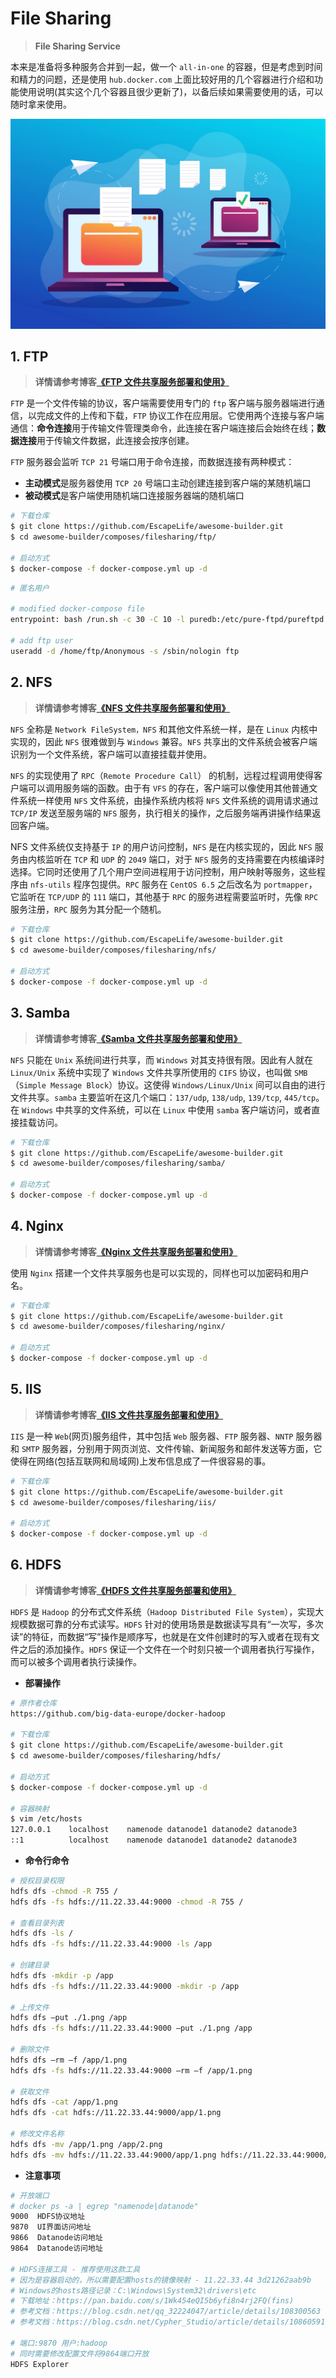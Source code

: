 # File Sharing

> **File Sharing Service**

本来是准备将多种服务合并到一起，做一个 `all-in-one` 的容器，但是考虑到时间和精力的问题，还是使用 `hub.docker.com` 上面比较好用的几个容器进行介绍和功能使用说明(其实这个几个容器且很少更新了)，以备后续如果需要使用的话，可以随时拿来使用。

![File Sharing](../../images/composes/linux-file-sharing-service.jpg)

## 1. FTP

> **详情请参考博客[《FTP 文件共享服务部署和使用》](https://www.escapelife.site/)**

`FTP` 是一个文件传输的协议，客户端需要使用专门的 `ftp` 客户端与服务器端进行通信，以完成文件的上传和下载，`FTP` 协议工作在应用层。它使用两个连接与客户端通信：**命令连接**用于传输文件管理类命令，此连接在客户端连接后会始终在线；**数据连接**用于传输文件数据，此连接会按序创建。

`FTP` 服务器会监听 `TCP 21` 号端口用于命令连接，而数据连接有两种模式：

- **主动模式**是服务器使用 `TCP 20` 号端口主动创建连接到客户端的某随机端口
- **被动模式**是客户端使用随机端口连接服务器端的随机端口

```bash
# 下载仓库
$ git clone https://github.com/EscapeLife/awesome-builder.git
$ cd awesome-builder/composes/filesharing/ftp/

# 启动方式
$ docker-compose -f docker-compose.yml up -d
```

```bash
# 匿名用户

# modified docker-compose file
entrypoint: bash /run.sh -c 30 -C 10 -l puredb:/etc/pure-ftpd/pureftpd.pdb -j -R -P 11.22.33.44 -p 8100:8170

# add ftp user
useradd -d /home/ftp/Anonymous -s /sbin/nologin ftp
```

## 2. NFS

> **详情请参考博客[《NFS 文件共享服务部署和使用》](https://www.escapelife.site/)**

`NFS` 全称是 `Network FileSystem，NFS` 和其他文件系统一样，是在 `Linux` 内核中实现的，因此 `NFS` 很难做到与 `Windows` 兼容。`NFS` 共享出的文件系统会被客户端识别为一个文件系统，客户端可以直接挂载并使用。

`NFS` 的实现使用了 `RPC`（`Remote Procedure Call`） 的机制，远程过程调用使得客户端可以调用服务端的函数。由于有 `VFS` 的存在，客户端可以像使用其他普通文件系统一样使用 `NFS` 文件系统，由操作系统内核将 `NFS` 文件系统的调用请求通过 `TCP/IP` 发送至服务端的 `NFS` 服务，执行相关的操作，之后服务端再讲操作结果返回客户端。

NFS 文件系统仅支持基于 `IP` 的用户访问控制，`NFS` 是在内核实现的，因此 `NFS` 服务由内核监听在 `TCP` 和 `UDP` 的 `2049` 端口，对于 `NFS` 服务的支持需要在内核编译时选择。它同时还使用了几个用户空间进程用于访问控制，用户映射等服务，这些程序由 `nfs-utils` 程序包提供。`RPC` 服务在 `CentOS 6.5` 之后改名为 `portmapper`，它监听在 `TCP/UDP` 的 `111` 端口，其他基于 `RPC` 的服务进程需要监听时，先像 `RPC` 服务注册，`RPC` 服务为其分配一个随机。

```bash
# 下载仓库
$ git clone https://github.com/EscapeLife/awesome-builder.git
$ cd awesome-builder/composes/filesharing/nfs/

# 启动方式
$ docker-compose -f docker-compose.yml up -d
```

## 3. Samba

> **详情请参考博客[《Samba 文件共享服务部署和使用》](https://www.escapelife.site/)**

`NFS` 只能在 `Unix` 系统间进行共享，而 `Windows` 对其支持很有限。因此有人就在 `Linux/Unix` 系统中实现了 `Windows` 文件共享所使用的 `CIFS` 协议，也叫做 `SMB`（`Simple Message Block`）协议。这使得 `Windows/Linux/Unix` 间可以自由的进行文件共享。`samba` 主要监听在这几个端口：`137/udp`, `138/udp`, `139/tcp`, `445/tcp`。在 `Windows` 中共享的文件系统，可以在 `Linux` 中使用 `samba` 客户端访问，或者直接挂载访问。

```bash
# 下载仓库
$ git clone https://github.com/EscapeLife/awesome-builder.git
$ cd awesome-builder/composes/filesharing/samba/

# 启动方式
$ docker-compose -f docker-compose.yml up -d
```

## 4. Nginx

> **详情请参考博客[《Nginx 文件共享服务部署和使用》](https://www.escapelife.site/)**

使用 `Nginx` 搭建一个文件共享服务也是可以实现的，同样也可以加密码和用户名。

```bash
# 下载仓库
$ git clone https://github.com/EscapeLife/awesome-builder.git
$ cd awesome-builder/composes/filesharing/nginx/

# 启动方式
$ docker-compose -f docker-compose.yml up -d
```

## 5. IIS

> **详情请参考博客[《IIS 文件共享服务部署和使用》](https://www.escapelife.site/)**

`IIS` 是一种 `Web`(网页)服务组件，其中包括 `Web` 服务器、`FTP` 服务器、`NNTP` 服务器和 `SMTP` 服务器，分别用于网页浏览、文件传输、新闻服务和邮件发送等方面，它使得在网络(包括互联网和局域网)上发布信息成了一件很容易的事。

```bash
# 下载仓库
$ git clone https://github.com/EscapeLife/awesome-builder.git
$ cd awesome-builder/composes/filesharing/iis/

# 启动方式
$ docker-compose -f docker-compose.yml up -d
```

## 6. HDFS

> **详情请参考博客[《HDFS 文件共享服务部署和使用》](https://www.escapelife.site/)**

`HDFS` 是 `Hadoop` 的分布式文件系统（`Hadoop Distributed File System`），实现大规模数据可靠的分布式读写。`HDFS` 针对的使用场景是数据读写具有“一次写，多次读”的特征，而数据“写”操作是顺序写，也就是在文件创建时的写入或者在现有文件之后的添加操作。`HDFS` 保证一个文件在一个时刻只被一个调用者执行写操作，而可以被多个调用者执行读操作。

- **部署操作**

```bash
# 原作者仓库
https://github.com/big-data-europe/docker-hadoop

# 下载仓库
$ git clone https://github.com/EscapeLife/awesome-builder.git
$ cd awesome-builder/composes/filesharing/hdfs/

# 启动方式
$ docker-compose -f docker-compose.yml up -d

# 容器映射
$ vim /etc/hosts
127.0.0.1    localhost    namenode datanode1 datanode2 datanode3
::1          localhost    namenode datanode1 datanode2 datanode3
```

- **命令行命令**

```bash
# 授权目录权限
hdfs dfs -chmod -R 755 /
hdfs dfs -fs hdfs://11.22.33.44:9000 -chmod -R 755 /

# 查看目录列表
hdfs dfs -ls /
hdfs dfs -fs hdfs://11.22.33.44:9000 -ls /app

# 创建目录
hdfs dfs -mkdir -p /app
hdfs dfs -fs hdfs://11.22.33.44:9000 -mkdir -p /app

# 上传文件
hdfs dfs –put ./1.png /app
hdfs dfs -fs hdfs://11.22.33.44:9000 –put ./1.png /app

# 删除文件
hdfs dfs –rm –f /app/1.png
hdfs dfs -fs hdfs://11.22.33.44:9000 –rm –f /app/1.png

# 获取文件
hdfs dfs -cat /app/1.png
hdfs dfs -cat hdfs://11.22.33.44:9000/app/1.png

# 修改文件名称
hdfs dfs -mv /app/1.png /app/2.png
hdfs dfs -mv hdfs://11.22.33.44:9000/app/1.png hdfs://11.22.33.44:9000/app/2.png
```

- **注意事项**

```bash
# 开放端口
# docker ps -a | egrep "namenode|datanode"
9000  HDFS协议地址
9870  UI界面访问地址
9866  Datanode访问地址
9864  Datanode访问地址

# HDFS连接工具 - 推荐使用这款工具
# 因为是容器启动的，所以需要配置hosts的镜像映射 - 11.22.33.44 3d21262aab9b
# Windows的hosts路径记录：C:\Windows\System32\drivers\etc
# 下载地址：https://pan.baidu.com/s/1Wk454eQI5b6yfi8n4rj2FQ(fins)
# 参考文档：https://blog.csdn.net/qq_32224047/article/details/108300563
# 参考文档：https://blog.csdn.net/Cypher_Studio/article/details/108605917

# 端口:9870 用户:hadoop
# 同时需要修改配置文件将9864端口开放
HDFS Explorer
```

